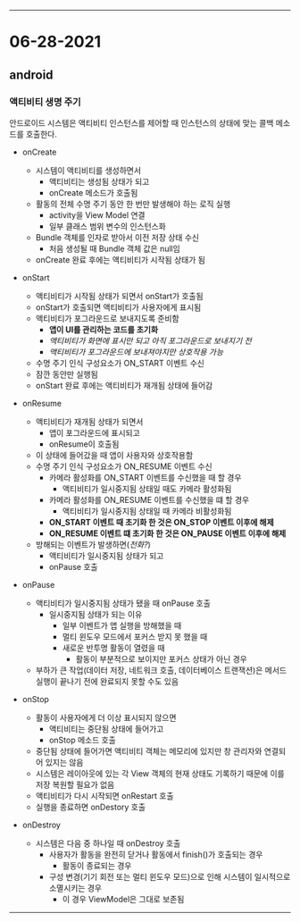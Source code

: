 
---

# 06-28-2021

## android
### 액티비티 생명 주기  
안드로이드 시스템은 액티비티 인스턴스를 제어할 때 인스턴스의 상태에 맞는 콜백 메소드를 호출한다. 

- onCreate
  - 시스템이 액티비티를 생성하면서
    - 액티비티는 생성됨 상태가 되고
    - onCreate 메소드가 호출됨
  - 활동의 전체 수명 주기 동안 한 번만 발생해야 하는 로직 실행
    - activity을 View Model 연결
    - 일부 클래스 범위 변수의 인스턴스화
  - Bundle 객체를 인자로 받아서 이전 저장 상태 수신
    - 처음 생성될 때 Bundle 객체 값은 null임
  - onCreate 완료 후에는 액티비티가 시작됨 상태가 됨
- onStart
  - 액티비티가 시작됨 상태가 되면서 onStart가 호출됨
  - onStart가 호출되면 액티비티가 사용자에게 표시됨
  - 액티비티가 포그라운드로 보내지도록 준비함
    - **앱이 UI를 관리하는 코드를 초기화**
    - *액티비티가 화면에 표시만 되고 아직 포그라운드로 보내지기 전* 
    - *액티비티가 포그라운드에 보내져야지만 상호작용 가능*
  - 수명 주기 인식 구성요소가 ON_START 이벤트 수신
  - 잠깐 동안만 실행됨
  - onStart 완료 후에는 액티비티가 재개됨 상태에 들어감
  
- onResume
  - 액티비티가 재개됨 상태가 되면서
    - 앱이 포그라운드에 표시되고
    - onResume이 호출됨
  - 이 상태에 들어갔을 때 앱이 사용자와 상호작용함
  - 수명 주기 인식 구성요소가 ON_RESUME 이벤트 수신
    - 카메라 활성화를 ON_START 이벤트를 수신했을 때 할 경우
      - 액티비티가 일시중지됨 상태일 때도 카메라 활성화됨
    - 카메라 활성화를 ON_RESUME 이벤트를 수신했을 떄 할 경우
      - 액티비티가 일시중지됨 상태일 때 카메라 비활성화됨
    - **ON_START 이벤트 때 초기화 한 것은 ON_STOP 이벤트 이후에 해제**
    - **ON_RESUME 이벤트 떄 초기화 한 것은 ON_PAUSE 이벤트 이후에 해제**
  - 방해되는 이벤트가 발생하면(*전화?*)
    - 액티비티가 일시중지됨 상태가 되고
    - onPause 호출
- onPause
  - 액티비티가 일시중지됨 상태가 됐을 때 onPause 호출
    - 일시중지됨 상태가 되는 이유
      - 일부 이벤트가 앱 실행을 방해했을 때
      - 멀티 윈도우 모드에서 포커스 받지 못 했을 때
      - 새로운 반투명 활동이 열렸을 때
        - 활동이 부분적으로 보이지만 포커스 상태가 아닌 경우
  - 부하가 큰 작업(데이터 저장, 네트워크 호출, 데이터베이스 트랜잭션)은 메서드 실행이 끝나기 전에 완료되지 못할 수도 있음
- onStop
  - 활동이 사용자에게 더 이상 표시되지 않으면
    - 액티비티는 중단됨 상태에 들어가고
    - onStop 메소드 호출
  - 중단됨 상태에 들어가면 액티비티 객체는 메모리에 있지만 창 관리자와 연결되어 있지는 않음
  - 시스템은 레이아웃에 있는 각 View 객체의 현재 상태도 기록하기 때문에 이를 저장 복원할 필요가 없음
  - 액티비티가 다시 시작되면 onRestart 호출
  - 실행을 종료하면 onDestory 호출

- onDestroy
  - 시스템은 다음 중 하나일 때 onDestroy 호출
    - 사용자가 활동을 완전히 닫거나 활동에서 finish()가 호출되는 경우
      - 활동이 종료되는 경우
    - 구성 변경(기기 회전 또는 멀티 윈도우 모드)으로 인해 시스템이 일시적으로 소멸시키는 경우
      - 이 경우 ViewModel은 그대로 보존됨

---